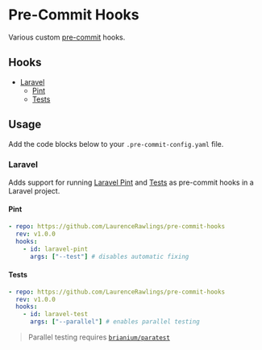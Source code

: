 # Pre-Commit Hooks

Various custom [pre-commit](https://pre-commit.com/) hooks.

## Hooks

- [Laravel](#laravel)
  - [Pint](#pint)
  - [Tests](#tests)

## Usage

Add the code blocks below to your `.pre-commit-config.yaml` file.

### Laravel

Adds support for running [Laravel Pint](https://laravel.com/docs/10.x/pint) and
[Tests](https://laravel.com/docs/10.x/testing#running-tests) as pre-commit hooks in a Laravel project.

#### Pint

```yaml
- repo: https://github.com/LaurenceRawlings/pre-commit-hooks
  rev: v1.0.0
  hooks:
    - id: laravel-pint
      args: ["--test"] # disables automatic fixing
```

#### Tests

```yaml
- repo: https://github.com/LaurenceRawlings/pre-commit-hooks
  rev: v1.0.0
  hooks:
    - id: laravel-test
      args: ["--parallel"] # enables parallel testing
```

> Parallel testing requires [`brianium/paratest`](https://packagist.org/packages/brianium/paratest)

